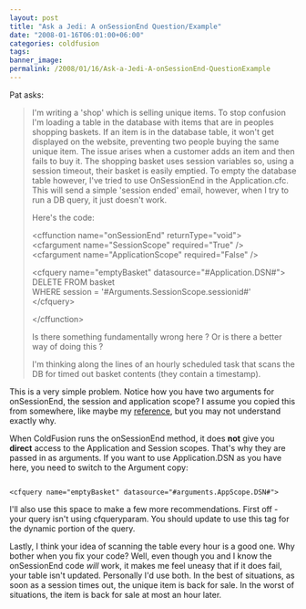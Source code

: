 ```yaml
---
layout: post
title: "Ask a Jedi: A onSessionEnd Question/Example"
date: "2008-01-16T06:01:00+06:00"
categories: coldfusion 
tags: 
banner_image: 
permalink: /2008/01/16/Ask-a-Jedi-A-onSessionEnd-QuestionExample
---
```


Pat asks:

<blockquote>
<p>I'm writing a 'shop' which is selling unique items. To stop confusion I'm loading a table in the database with items that are in peoples shopping baskets. If an item is in the database table, it won't get displayed on the website, preventing two people buying the same unique item. The issue arises when a customer adds an item and then fails to buy it. The shopping basket uses session variables so, using a session timeout, their basket is easily emptied. To empty the database table however, I've tried to use OnSessionEnd in the Application.cfc. This will send a simple 'session ended' email, however, when I try to run a DB query, it
just doesn't work.

Here's the code:

&lt;cffunction name="onSessionEnd" returnType="void"&gt;<br>
 &lt;cfargument name="SessionScope" required="True" /&gt;<br>
 &lt;cfargument name="ApplicationScope" required="False" /&gt;<br>

 &lt;cfquery name="emptyBasket" datasource="#Application.DSN#"&gt;<br>
 DELETE FROM basket<br>
 WHERE session = '#Arguments.SessionScope.sessionid#'<br>
 &lt;/cfquery&gt;<br>

&lt;/cffunction&gt;<br>

Is there something fundamentally wrong here ?
Or is there a better way of doing this ?

I'm thinking along the lines of an hourly scheduled task that scans the DB for timed out basket contents (they contain a timestamp).
</p>
</blockquote>

This is a very simple problem. Notice how you have two arguments for onSessionEnd, the session and application scope? I assume you copied this from somewhere, like maybe my <a href="http://www.raymondcamden.com/downloads/application.cfc.txt">reference</a>, but you may not understand exactly why.

When ColdFusion runs the onSessionEnd method, it does <b>not</b> give you <b>direct</b> access to the Application and Session scopes. That's why they are passed in as arguments. If you want to use Application.DSN as you have here, you need to switch to the Argument copy: 

<code>
&lt;cfquery name="emptyBasket" datasource="#arguments.AppScope.DSN#"&gt;
</code>

I'll also use this space to make a few more recommendations. First off - your query isn't using cfqueryparam. You should update to use this tag for the dynamic portion of the query.

Lastly, I think your idea of scanning the table every hour is a good one. Why bother when you fix your code? Well, even though you and I know the onSessionEnd code <i>will</i> work, it makes me feel uneasy that if it does fail, your table isn't updated. Personally I'd use both. In the best of situations, as soon as a session times out, the unique item is back for sale. In the worst of situations, the item is back for sale at most an hour later.